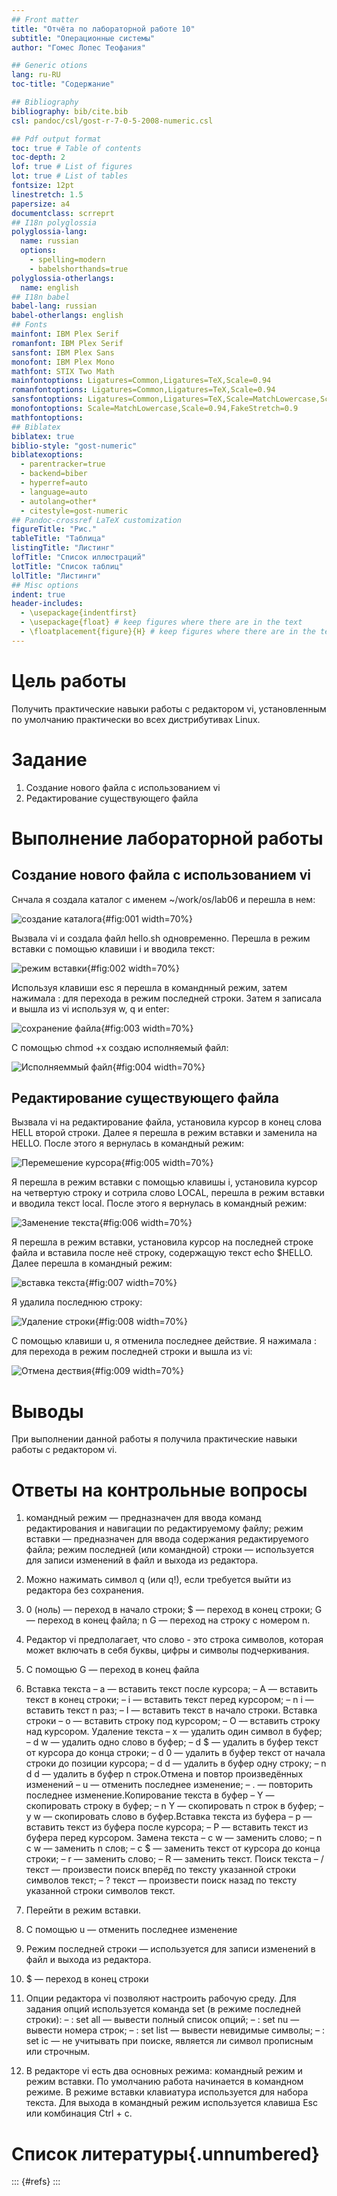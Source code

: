 ```yaml
---
## Front matter
title: "Отчёта по лабораторной работе 10"
subtitle: "Операционные системы"
author: "Гомес Лопес Теофания"

## Generic otions
lang: ru-RU
toc-title: "Содержание"

## Bibliography
bibliography: bib/cite.bib
csl: pandoc/csl/gost-r-7-0-5-2008-numeric.csl

## Pdf output format
toc: true # Table of contents
toc-depth: 2
lof: true # List of figures
lot: true # List of tables
fontsize: 12pt
linestretch: 1.5
papersize: a4
documentclass: scrreprt
## I18n polyglossia
polyglossia-lang:
  name: russian
  options:
	- spelling=modern
	- babelshorthands=true
polyglossia-otherlangs:
  name: english
## I18n babel
babel-lang: russian
babel-otherlangs: english
## Fonts
mainfont: IBM Plex Serif
romanfont: IBM Plex Serif
sansfont: IBM Plex Sans
monofont: IBM Plex Mono
mathfont: STIX Two Math
mainfontoptions: Ligatures=Common,Ligatures=TeX,Scale=0.94
romanfontoptions: Ligatures=Common,Ligatures=TeX,Scale=0.94
sansfontoptions: Ligatures=Common,Ligatures=TeX,Scale=MatchLowercase,Scale=0.94
monofontoptions: Scale=MatchLowercase,Scale=0.94,FakeStretch=0.9
mathfontoptions:
## Biblatex
biblatex: true
biblio-style: "gost-numeric"
biblatexoptions:
  - parentracker=true
  - backend=biber
  - hyperref=auto
  - language=auto
  - autolang=other*
  - citestyle=gost-numeric
## Pandoc-crossref LaTeX customization
figureTitle: "Рис."
tableTitle: "Таблица"
listingTitle: "Листинг"
lofTitle: "Список иллюстраций"
lotTitle: "Список таблиц"
lolTitle: "Листинги"
## Misc options
indent: true
header-includes:
  - \usepackage{indentfirst}
  - \usepackage{float} # keep figures where there are in the text
  - \floatplacement{figure}{H} # keep figures where there are in the text
---
```


# Цель работы

Получить практические навыки работы с редактором vi, установленным по умолчанию практически во всех дистрибутивах Linux.

# Задание

  1. Создание нового файла с использованием vi
  2. Редактирование существующего файла

# Выполнение лабораторной работы

## Создание нового файла с использованием vi

Снчала я создала каталог с именем ~/work/os/lab06 и перешла в нем:

![создание каталога](image/1.png){#fig:001 width=70%}

Вызвала vi и создала файл hello.sh одновременно. Перешла в режим вставки с помощью клавиши i и вводила текст:

![режим вставки](image/2.png){#fig:002 width=70%}

Используя клавиши esc я перешла в команднный режим, затем нажимала : для перехода в режим последней строки. Затем я записала и вышла из vi используя w, q и enter:

![сохранение файла](image/3.png){#fig:003 width=70%}

С помощью chmod +х создаю исполняемый файл:

![Исполняеммый файл](image/4.png){#fig:004 width=70%}

## Редактирование существующего файла

Вызвала vi на редактирование файла, установила курсор в конец слова HELL второй строки. Далее я перешла в режим вставки и заменила на HELLO. После этого я вернулась в командный режим:

![Перемешение курсора](image/5.png){#fig:005 width=70%}

Я перешла в режим вставки с помощью клавишы i, установила курсор на четвертую строку и сотрила слово LOCAL, перешла в режим вставки и вводила текст local. После этого я вернулась в командный режим:

![Заменение текста](image/6.png){#fig:006 width=70%}

Я перешла в режим вставки, установила курсор на последней строке файла и вставила после неё строку, содержащую текст echo $HELLO. Далее перешла в командный режим:

![вставка текста](image/7.png){#fig:007 width=70%}

Я удалила последнюю строку:

![Удаление строки](image/8.png){#fig:008 width=70%}

С помощью клавиши u, я отменила последнее действие. Я нажимала : для перехода в режим последней строки и вышла из vi:

![Отмена дествия](image/9.png){#fig:009 width=70%}

# Выводы

При выполнении данной работы я получила практические навыки работы с редактором vi.

# Ответы на контрольные вопросы

1. командный режим — предназначен для ввода команд редактирования и навигации по редактируемому файлу;
   режим вставки — предназначен для ввода содержания редактируемого файла;
   режим последней (или командной) строки — используется для записи изменений в файл и выхода из редактора.
   
2. Можно нажимать символ q (или q!), если требуется выйти из редактора без сохранения.

3. 0 (ноль) — переход в начало строки; $ — переход в конец строки; G — переход в конец файла; n G — переход на строку с номером n.
4. Редактор vi предполагает, что слово - это строка символов, которая может включать в себя буквы, цифры и символы подчеркивания.

5. С помощью G — переход в конец файла

6. Вставка текста – а — вставить текст после курсора; – А — вставить текст в конец строки; – i — вставить текст перед курсором; – n i — вставить текст n раз; – I — вставить текст в начало строки. Вставка строки – о — вставить строку под курсором; – О — вставить строку над курсором. Удаление текста – x — удалить один символ в буфер; – d w — удалить одно слово в буфер; – d $ — удалить в буфер текст от курсора до конца строки; – d 0 — удалить в буфер текст от начала строки до позиции курсора; – d d — удалить в буфер одну строку; – n d d — удалить в буфер n строк.Отмена и повтор произведённых изменений – u — отменить последнее изменение; – . — повторить последнее изменение.Копирование текста в буфер – Y — скопировать строку в буфер; – n Y — скопировать n строк в буфер; – y w — скопировать слово в буфер.Вставка текста из буфера – p — вставить текст из буфера после курсора; – P — вставить текст из буфера перед курсором. Замена текста – c w — заменить слово; – n c w — заменить n слов; – c $ — заменить текст от курсора до конца строки; – r — заменить слово; – R — заменить текст. Поиск текста – / текст — произвести поиск вперёд по тексту указанной строки символов текст; – ? текст — произвести поиск назад по тексту указанной строки символов текст.

7. Перейти в режим вставки.

8. С помощью u — отменить последнее изменение

9. Режим последней строки — используется для записи изменений в файл и выхода из редактора.

10. $ — переход в конец строки

11. Опции редактора vi позволяют настроить рабочую среду. Для задания опций используется команда set (в режиме последней строки): – : set all — вывести полный список опций; – : set nu — вывести номера строк; – : set list — вывести невидимые символы; – : set ic — не учитывать при поиске, является ли символ прописным или строчным.

12. В редакторе vi есть два основных режима: командный режим и режим вставки. По умолчанию работа начинается в командном режиме. В режиме вставки клавиатура используется для набора текста. Для выхода в командный режим используется клавиша Esc или комбинация Ctrl + c.


# Список литературы{.unnumbered}

::: {#refs}
:::
